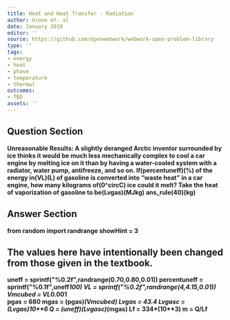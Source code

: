 ```yaml
---
title: Heat and Heat Transfer - Radiation
author: Urone et. al
date: January 2018
editor: ''
source: https://github.com/openwebwork/webwork-open-problem-library
type: ''
tags:
- energy
- heat
- phase
- temperature
- thermal
outcomes:
- TBD
assets: ''
---
```


## Question Section 

<b>
Unreasonable Results: A slightly deranged Arctic inventor surrounded by ice thinks it would be much less mechanically complex to cool a car engine by melting ice on it than by having a water-cooled system with a radiator, water pump, antifreeze, and so on. 
If(percentuneff)(%) of the energy in(VL)(L) of gasoline is converted into “waste heat” in a car engine, how many kilograms of(0^circC) ice could it melt? Take the heat of vaporization of gasoline to be(Lvgas)(MJkg)
ans_rule(40)(kg)



## Answer Section

from random import randrange
showHint = 3


## The values here have intentionally been changed from those given in the textbook.
uneff = sprintf("%0.2f",randrange(0.70,0.80,0.01))
percentuneff = sprintf("%0.1f",uneff*100)
VL = sprintf("%0.2f",randrange(4,4.15,0.01))
Vmcubed  = VL*0.001                 
pgas = 680
mgas = (pgas)*(Vmcubed)
Lvgas = 43.4
Lvgasc = (Lvgas)*10**6
Q = (uneff)*(Lvgasc)*(mgas)
Lf = 334*(10**3)
m = Q/Lf